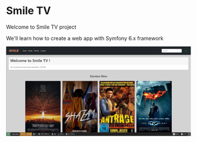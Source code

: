# Smile TV

Welcome to Smile TV project

We'll learn how to create a web app with Symfony 6.x framework

![Screenshot](https://github.com/Smile-Formations/Smile-TV-Symfony/blob/main/chapters/assets/smile-tv.png)
